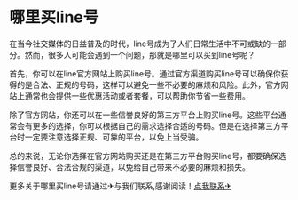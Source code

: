 # 哪里买line号

在当今社交媒体的日益普及的时代，line号成为了人们日常生活中不可或缺的一部分。然而，很多人可能会遇到一个问题，那就是哪里可以买到line号呢？

首先，你可以在line官方网站上购买line号。通过官方渠道购买line号可以确保你获得的是合法、正规的号码，这样可以避免一些不必要的麻烦和风险。此外，官方网站上通常也会提供一些优惠活动或者套餐，可以帮助你节省一些费用。

除了官方网站，你还可以在一些信誉良好的第三方平台上购买line号。这些平台通常会有更多的选择，你可以根据自己的需求选择合适的号码。但是在选择第三方平台时一定要注意选择正规、可靠的平台，以免上当受骗。

总的来说，无论你选择在官方网站购买还是在第三方平台购买line号，都要确保选择信誉良好、合法合规的渠道，以免给自己带来不必要的麻烦和损失。

更多关于哪里买line号请通过✈与我们联系,感谢阅读！[点我联系✈](https://qa.G208.com)